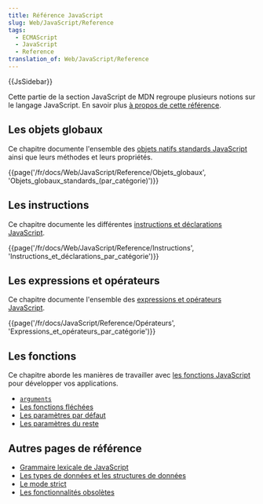 ```yaml
---
title: Référence JavaScript
slug: Web/JavaScript/Reference
tags:
  - ECMAScript
  - JavaScript
  - Reference
translation_of: Web/JavaScript/Reference
---
```

<div>{{JsSidebar}}</div>

<p>Cette partie de la section JavaScript de MDN regroupe plusieurs notions sur le langage JavaScript. En savoir plus <a href="/fr/docs/Web/JavaScript/Reference/A_propos">à propos de cette référence</a>.</p>

<h2 id="Les_objets_globaux">Les objets globaux</h2>

<p>Ce chapitre documente l'ensemble des <a href="/fr/docs/Web/JavaScript/Reference/Objets_globaux">objets natifs standards JavaScript </a>ainsi que leurs méthodes et leurs propriétés.</p>

<div>{{page('/fr/docs/Web/JavaScript/Reference/Objets_globaux', 'Objets_globaux_standards_(par_catégorie)')}}</div>

<h2 id="Les_instructions">Les instructions</h2>

<p>Ce chapitre documente les différentes <a href="/fr/docs/Web/JavaScript/Reference/Instructions">instructions et déclarations JavaScript</a>.</p>

<div>{{page('/fr/docs/Web/JavaScript/Reference/Instructions', 'Instructions_et_déclarations_par_catégorie')}}</div>

<h2 id="Les_expressions_et_opérateurs">Les expressions et opérateurs</h2>

<p>Ce chapitre documente l'ensemble des <a href="/fr/docs/JavaScript/Reference/Op%C3%A9rateurs">expressions et opérateurs JavaScript</a>.</p>

<div>{{page('/fr/docs/JavaScript/Reference/Opérateurs', 'Expressions_et_opérateurs_par_catégorie')}}</div>

<h2 id="Les_fonctions">Les fonctions</h2>

<p>Ce chapitre aborde les manières de travailler avec <a href="/fr/docs/Web/JavaScript/Reference/Fonctions">les fonctions JavaScript</a> pour développer vos applications.</p>

<ul>
 <li><a href="/fr/docs/Web/JavaScript/Reference/Fonctions/arguments"><code>arguments</code></a></li>
 <li><a href="/fr/docs/Web/JavaScript/Reference/Fonctions/Fonctions_fl%C3%A9ch%C3%A9es">Les fonctions fléchées</a></li>
 <li><a href="/fr/docs/Web/JavaScript/Reference/Fonctions/Valeurs_par_défaut_des_arguments">Les paramètres par défaut</a></li>
 <li><a href="/fr/docs/Web/JavaScript/Reference/Fonctions/param%C3%A8tres_du_reste">Les paramètres du reste</a></li>
</ul>

<h2 id="Autres_pages_de_référence">Autres pages de référence</h2>

<ul>
 <li><a href="/fr/docs/Web/JavaScript/Reference/Grammaire_lexicale">Grammaire lexicale de JavaScript</a></li>
 <li><a href="/fr/docs/Web/JavaScript/Structures_de_donn%C3%A9es">Les types de données et les structures de données</a></li>
 <li><a href="/fr/docs/Web/JavaScript/Reference/Strict_mode">Le mode strict</a></li>
 <li><a href="/fr/docs/JavaScript/Reference/Annexes/Fonctionnalités_dépréciées">Les fonctionnalités obsolètes</a></li>
</ul>

